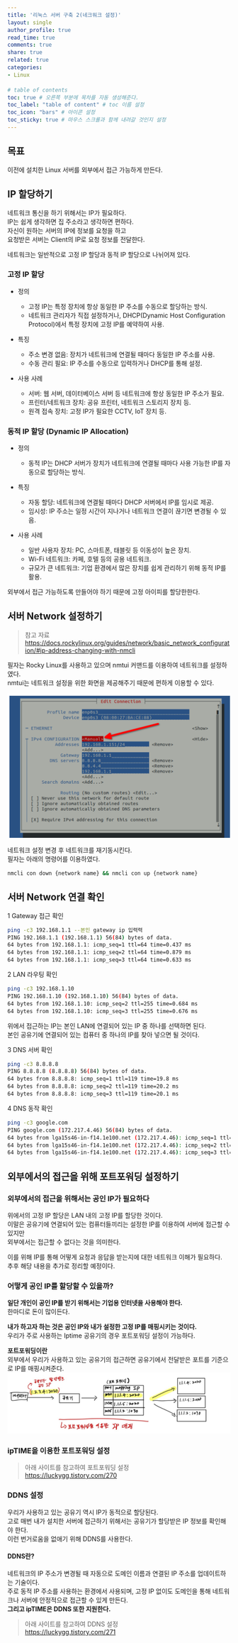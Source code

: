 ```yaml
---
title: '리눅스 서버 구축 2(네크워크 설정)'
layout: single
author_profile: true
read_time: true
comments: true
share: true
related: true
categories:
- Linux

# table of contents
toc: true # 오른쪽 부분에 목차를 자동 생성해준다.
toc_label: "table of content" # toc 이름 설정
toc_icon: "bars" # 아이콘 설정
toc_sticky: true # 마우스 스크롤과 함께 내려갈 것인지 설정
---
```


## 목표

이전에 설치한 Linux 서버를 외부에서 접근 가능하게 만든다.

## IP 할당하기

네트워크 통신을 하기 위해서는 IP가 필요하다.  
IP는 쉽게 생각하면 집 주소라고 생각하면 편하다.  
자신이 원하는 서버의 IP에 정보를 요청을 하고  
요청받은 서버는 Client의 IP로 요청 정보를 전달한다.

네트워크는 일반적으로 고정 IP 할당과 동적 IP 할당으로 나뉘어져 있다.

### 고정 IP 할당

- 정의
  - 고정 IP는 특정 장치에 항상 동일한 IP 주소를 수동으로 할당하는 방식.
  - 네트워크 관리자가 직접 설정하거나, DHCP(Dynamic Host Configuration Protocol)에서 특정 장치에 고정 IP를 예약하여 사용.

- 특징
  - 주소 변경 없음: 장치가 네트워크에 연결될 때마다 동일한 IP 주소를 사용.
  - 수동 관리 필요: IP 주소를 수동으로 입력하거나 DHCP를 통해 설정.

- 사용 사례
  - 서버: 웹 서버, 데이터베이스 서버 등 네트워크에 항상 동일한 IP 주소가 필요.
  - 프린터/네트워크 장치: 공유 프린터, 네트워크 스토리지 장치 등.
  - 원격 접속 장치: 고정 IP가 필요한 CCTV, IoT 장치 등.

### 동적 IP 할당 (Dynamic IP Allocation)

- 정의
  - 동적 IP는 DHCP 서버가 장치가 네트워크에 연결될 때마다 사용 가능한 IP를 자동으로 할당하는 방식.

- 특징
  - 자동 할당: 네트워크에 연결될 때마다 DHCP 서버에서 IP를 임시로 제공.
  - 임시성: IP 주소는 일정 시간이 지나거나 네트워크 연결이 끊기면 변경될 수 있음.

- 사용 사례
  - 일반 사용자 장치: PC, 스마트폰, 태블릿 등 이동성이 높은 장치.
  - Wi-Fi 네트워크: 카페, 호텔 등의 공용 네트워크.
  - 규모가 큰 네트워크: 기업 환경에서 많은 장치를 쉽게 관리하기 위해 동적 IP를 활용.

외부에서 접근 가능하도록 만들어야 하기 때문에 고정 아이피를 할당한한다.

## 서버 Network 설정하기

> 참고 자료  
> <https://docs.rockylinux.org/guides/network/basic_network_configuration/#ip-address-changing-with-nmcli>

필자는 Rocky Linux를 사용하고 있으며 nmtui 커맨드를 이용하여 네트워크를 설정하였다.  
nmtui는 네트워크 설정을 위한 화면을 제공해주기 때문에 편하게 이용할 수 있다.  

![MobaXterm](/assets/images/linux/network%20setting%201.png "nmtui를 이용한 고정 IP 할당")

네트워크 설정 변경 후 네트워크를 재기동시킨다.  
필자는 아래의 명령어를 이용하였다.  

``` bash
nmcli con down {network name} && nmcli con up {network name}
```

## 서버 Network 연결 확인

1 Gateway 접근 확인

``` bash
ping -c3 192.168.1.1 --본인 gateway ip 입력력
PING 192.168.1.1 (192.168.1.1) 56(84) bytes of data.
64 bytes from 192.168.1.1: icmp_seq=1 ttl=64 time=0.437 ms
64 bytes from 192.168.1.1: icmp_seq=2 ttl=64 time=0.879 ms
64 bytes from 192.168.1.1: icmp_seq=3 ttl=64 time=0.633 ms
```

2 LAN 라우팅 확인

``` bash
ping -c3 192.168.1.10
PING 192.168.1.10 (192.168.1.10) 56(84) bytes of data.
64 bytes from 192.168.1.10: icmp_seq=2 ttl=255 time=0.684 ms
64 bytes from 192.168.1.10: icmp_seq=3 ttl=255 time=0.676 ms
```

위에서 접근하는 IP는 본인 LAN에 연결되어 있는 IP 중 하나를 선택하면 된다.  
본인 공유기에 연결되어 있는 컴퓨터 중 하나의 IP를 찾아 넣으면 될 것이다.

3 DNS 서버 확인

``` bash
ping -c3 8.8.8.8
PING 8.8.8.8 (8.8.8.8) 56(84) bytes of data.
64 bytes from 8.8.8.8: icmp_seq=1 ttl=119 time=19.8 ms
64 bytes from 8.8.8.8: icmp_seq=2 ttl=119 time=20.2 ms
64 bytes from 8.8.8.8: icmp_seq=3 ttl=119 time=20.1 ms
```

4 DNS 동작 확인

``` bash
ping -c3 google.com
PING google.com (172.217.4.46) 56(84) bytes of data.
64 bytes from lga15s46-in-f14.1e100.net (172.217.4.46): icmp_seq=1 ttl=119 time=14.5 ms
64 bytes from lga15s46-in-f14.1e100.net (172.217.4.46): icmp_seq=2 ttl=119 time=15.1 ms
64 bytes from lga15s46-in-f14.1e100.net (172.217.4.46): icmp_seq=3 ttl=119 time=14.6 ms
```

## 외부에서의 접근을 위해 포트포워딩 설정하기

### 외부에서의 접근을 위해서는 공인 IP가 필요하다

위에서의 고정 IP 할당은 LAN 내의 고정 IP를 할당한 것이다.  
이말은 공유기에 연결되어 있는 컴퓨터들끼리는 설정한 IP를 이용하여 서버에 접근할 수 있지만  
외부에서는 접근할 수 없다는 것을 의미한다.

이를 위해 IP를 통해 어떻게 요청과 응답을 받는지에 대한 네트워크 이해가 필요하다.  
추후 해당 내용을 추가로 정리할 예정이다.

### 어떻게 공인 IP를 할당할 수 있을까?

**일단 개인이 공인 IP를 받기 위해서는 기업용 인터넷을 사용해야 한다.**  
한마디로 돈이 많이든다.

**내가 하고자 하는 것은 공인 IP와 내가 설정한 고정 IP를 매핑시키는 것이다.**  
우리가 주로 사용하는 Iptime 공유기의 경우 포트포워딩 설정이 가능하다.  

**포트포워딩이란**  
외부에서 우리가 사용하고 있는 공유기의 접근하면 공유기에서 전달받은 포트를 기준으로 IP를 매핑시켜준다.  
![Port Forwarding](/assets/images/linux/port%20forwarding.jpg "Port Forwarding을 이용한 IP 매핑")

### ipTIME을 이용한 포트포워딩 설정

>아래 사이트를 참고하여 포트포워딩 설정  
><https://luckygg.tistory.com/270>

### DDNS 설정

우리가 사용하고 있는 공유기 역시 IP가 동적으로 할당된다.  
고로 매번 내가 설치한 서버에 접근하기 위해서는 공유기가 할당받은 IP 정보를 확인해야 한다.  
이런 번거로움을 없애기 위해 DDNS를 사용한다.  

#### DDNS란?

네트워크의 IP 주소가 변경될 때 자동으로 도메인 이름과 연결된 IP 주소를 업데이트하는 기술이다.  
주로 동적 IP 주소를 사용하는 환경에서 사용되며, 고정 IP 없이도 도메인을 통해 네트워크나 서버에 안정적으로 접근할 수 있게 만든다.  
**그리고 ipTIME은 DDNS 또한 지원한다.**

>아래 사이트를 참고하여 DDNS 설정  
><https://luckygg.tistory.com/271>
